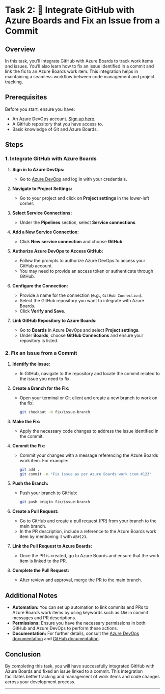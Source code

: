 # Task 2: 🔄 Integrate GitHub with Azure Boards and Fix an Issue from a Commit

## Overview

In this task, you'll integrate GitHub with Azure Boards to track work items and issues. You’ll also learn how to fix an issue identified in a commit and link the fix to an Azure Boards work item. This integration helps in maintaining a seamless workflow between code management and project tracking.

## Prerequisites

Before you start, ensure you have:
- An Azure DevOps account. [Sign up here](https://azure.microsoft.com/en-us/services/devops/).
- A GitHub repository that you have access to.
- Basic knowledge of Git and Azure Boards.

## Steps

### 1. Integrate GitHub with Azure Boards

1. **Sign in to Azure DevOps:**
   - Go to [Azure DevOps](https://dev.azure.com/) and log in with your credentials.

2. **Navigate to Project Settings:**
   - Go to your project and click on **Project settings** in the lower-left corner.

3. **Select Service Connections:**
   - Under the **Pipelines** section, select **Service connections**.

4. **Add a New Service Connection:**
   - Click **New service connection** and choose **GitHub**.

5. **Authorize Azure DevOps to Access GitHub:**
   - Follow the prompts to authorize Azure DevOps to access your GitHub account.
   - You may need to provide an access token or authenticate through GitHub.

6. **Configure the Connection:**
   - Provide a name for the connection (e.g., `GitHub Connection`).
   - Select the GitHub repository you want to integrate with Azure Boards.
   - Click **Verify and Save**.

7. **Link GitHub Repository to Azure Boards:**
   - Go to **Boards** in Azure DevOps and select **Project settings**.
   - Under **Boards**, choose **GitHub Connections** and ensure your repository is listed.

### 2. Fix an Issue from a Commit

1. **Identify the Issue:**
   - In GitHub, navigate to the repository and locate the commit related to the issue you need to fix.

2. **Create a Branch for the Fix:**
   - Open your terminal or Git client and create a new branch to work on the fix:
     ```sh
     git checkout -b fix/issue-branch
     ```

3. **Make the Fix:**
   - Apply the necessary code changes to address the issue identified in the commit.

4. **Commit the Fix:**
   - Commit your changes with a message referencing the Azure Boards work item. For example:
     ```sh
     git add .
     git commit -m "Fix issue as per Azure Boards work item #123"
     ```

5. **Push the Branch:**
   - Push your branch to GitHub:
     ```sh
     git push origin fix/issue-branch
     ```

6. **Create a Pull Request:**
   - Go to GitHub and create a pull request (PR) from your branch to the main branch.
   - In the PR description, include a reference to the Azure Boards work item by mentioning it with `AB#123`.

7. **Link the Pull Request to Azure Boards:**
   - Once the PR is created, go to Azure Boards and ensure that the work item is linked to the PR.

8. **Complete the Pull Request:**
   - After review and approval, merge the PR to the main branch.

## Additional Notes

- **Automation:** You can set up automation to link commits and PRs to Azure Boards work items by using keywords such as `AB#` in commit messages and PR descriptions.
- **Permissions:** Ensure you have the necessary permissions in both GitHub and Azure DevOps to perform these actions.
- **Documentation:** For further details, consult the [Azure DevOps documentation](https://docs.microsoft.com/en-us/azure/devops/?view=o365-worldwide) and [GitHub documentation](https://docs.github.com/en/github).

## Conclusion

By completing this task, you will have successfully integrated GitHub with Azure Boards and fixed an issue linked to a commit. This integration facilitates better tracking and management of work items and code changes across your development process.

---